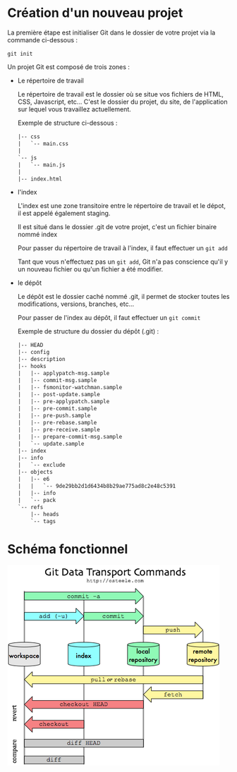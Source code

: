 # Création d'un nouveau projet

La première étape est initialiser Git dans le dossier de votre projet via la commande ci-dessous :

````
git init
````

Un projet Git est composé de trois zones :

- Le répertoire de travail

    Le répertoire de travail est le dossier où se situe vos fichiers de HTML, CSS, Javascript, etc...
    C'est le dossier du projet, du site, de l'application sur lequel vous travaillez actuellement.
    
    Exemple de structure ci-dessous :
    
    ````
    |-- css
    |   `-- main.css
    |
    `-- js
    |   `-- main.js
    |
    |-- index.html    
    ````


- l'index

   L'index est une zone transitoire entre le répertoire de travail et le dépot, il est appelé également staging.
   
   Il est situé dans le dossier .git de votre projet, c'est un fichier binaire nommé index
   
   Pour passer du répertoire de travail à l'index, il faut effectuer un ``git add``
   
   Tant que vous n'effectuez pas un ``git add``, Git n'a pas conscience qu'il y un nouveau fichier ou qu'un fichier a été modifier.


- le dépôt

  Le dépôt est le dossier caché nommé .git, il permet de stocker toutes les modifications, versions, branches, etc...
  
  Pour passer de l'index au dépôt, il faut effectuer un ``git commit``
  
  Exemple de structure du dossier du dépôt (.git) :
  
  ````
  |-- HEAD
  |-- config
  |-- description
  |-- hooks
  |   |-- applypatch-msg.sample
  |   |-- commit-msg.sample
  |   |-- fsmonitor-watchman.sample
  |   |-- post-update.sample
  |   |-- pre-applypatch.sample
  |   |-- pre-commit.sample
  |   |-- pre-push.sample
  |   |-- pre-rebase.sample
  |   |-- pre-receive.sample
  |   |-- prepare-commit-msg.sample
  |   `-- update.sample
  |-- index
  |-- info
  |   `-- exclude
  |-- objects
  |   |-- e6
  |   |   `-- 9de29bb2d1d6434b8b29ae775ad8c2e48c5391
  |   |-- info
  |   `-- pack
  `-- refs
      |-- heads
      `-- tags
  ````
  
  
**Schéma fonctionnel**
======================

![schema](image/schemas-2.png)
 